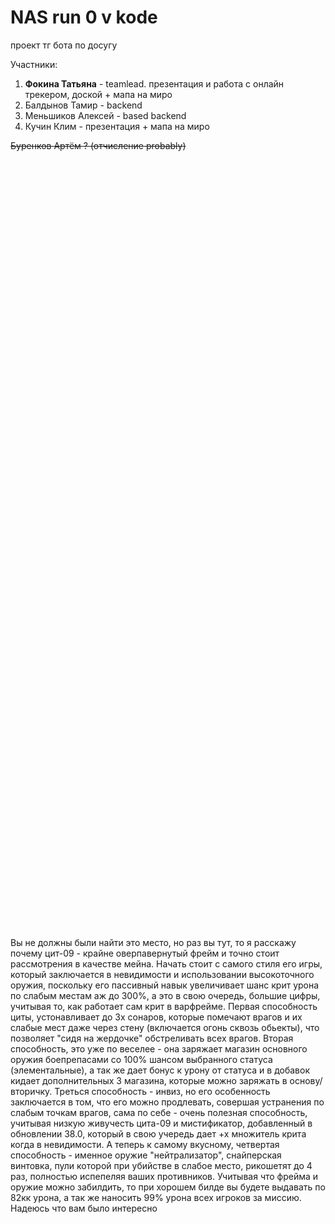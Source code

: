 # NAS run 0 v kode
проект тг бота по досугу

Участники:

1. **Фокина Татьяна** - teamlead. презентация и работа с онлайн трекером, доской + мапа на миро
2. Балдынов Тамир - backend
3. Меньшиков Алексей - based backend
4. Кучин Клим - презентация + мапа на миро


~~Буренков Артём ? (отчисление probably)~~
<br />
<br />
<br />
<br />
<br />
<br />
<br />
<br />
<br />
<br />
<br />
<br />
<br />
<br />
<br />
<br />
<br />
<br />
<br />
<br />
<br />
<br />
<br />
<br />
<br />
<br />
<br />
<br />
<br />
<br />
<br />
<br />
<br />
<br />
<br />
<br />
<br />
<br />
<br />
<br />
<br />
<br />
<br />
<br />
<br />
<br />
<br />
<br />
<br />
<br />
<br />
<br />
<br />
<br />
<br />
<br />
<br />
<br />
<br />
<br />
<br />
<br />
<br />
<br />
<br />
<br />
<br />
<br />
<br />
<br />
<br />
<br />
<br />
<br />
<br />
Вы не должны были найти это место, но раз вы тут, то я расскажу почему цит-09 - крайне оверпавернутый фрейм и точно стоит рассмотрения в качестве мейна.
Начать стоит с самого стиля его игры, который заключается в невидимости и использовании высокоточного оружия, поскольку его пассивный навык увеличивает шанс крит урона по слабым местам аж до 300%, а это в свою очередь, большие цифры, учитывая то, как работает сам крит в варфрейме. Первая способность циты, устонавливает до 3х сонаров, которые помечают врагов и их слабые мест даже через стену (включается огонь сквозь обьекты), что позволяет "сидя на жердочке" обстреливать всех врагов. Вторая способность, это уже по веселее - она заряжает магазин основного оружия боепрепасами со 100% шансом выбранного статуса (элементальные), а так же дает бонус к урону от статуса и в добавок кидает дополнительных 3 магазина, которые можно заряжать в основу/вторичку. Треться способность - инвиз, но его особенность заключается в том, что его можно продлевать, совершая устранения по слабым точкам врагов, сама по себе - очень полезная способность, учитывая низкую живучесть цита-09 и мистификатор, добавленный в обновлении 38.0, который в свою учередь дает +х множитель крита когда в невидимости. А теперь к самому вкусному, четвертая способность - именное оружие "нейтрализатор", снайперская винтовка, пули которой при убийстве в слабое место, рикошетят до 4 раз, полностью испепеляя ваших противников. Учитывая что фрейма и оружие можно забилдить, то при хорошем билде вы будете выдавать по 82кк урона, а так же наносить 99% урона всех игроков за миссию. Надеюсь что вам было интересно
